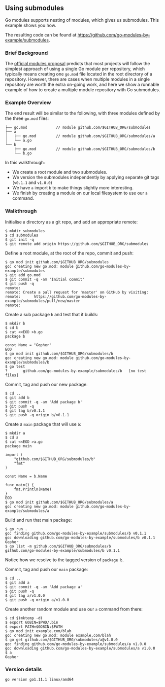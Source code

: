 <!-- __JSON: egrunner script.sh # LONG ONLINE

## Using submodules

Go modules supports nesting of modules, which gives us submodules. This example shows you how.

The resulting code can be found at {{PrintOut "repo" -}}.

### Background 

The [official modules proposal](https://go.googlesource.com/proposal/+/master/design/24301-versioned-go.md#proposal) 
predicts that most projects will follow the simplest approach of using a single Go module per repository, 
which typically means creating one `go.mod` file located in the root directory of a repository. However, 
there are cases when multiple modules in a single repository are worth the extra on-going work, and here 
we show a runnable example of how to create a multiple module repository with Go submodules.

### Example Overview

The end result will be similar to the following, with three modules defined by the three `go.mod` files:

```
├── go.mod             // module github.com/$GITHUB_ORG/submodules
├── a
│   ├── go.mod         // module github.com/$GITHUB_ORG/submodules/a
│   └── a.go
└── b
    ├── go.mod         // module github.com/$GITHUB_ORG/submodules/b
    └── b.go
```

In this walkthrough:
* We create a root module and two submodules.
* We version the submodules independently by applying separate git tags (`v0.1.1` and `v1.0.0`)
* We have `a` import `b` to make things slightly more interesting.
* We finish by creating a module on our local filesystem to use our `a` command.

### Walkthrough

Initialise a directory as a git repo, and add an appropriate remote:


```
{{PrintBlock "setup" -}}
```

Define a root module, at the root of the repo, commit and push:

```
{{PrintBlock "define repo root module" -}}
```

Create a sub package `b` and test that it builds:

```
{{PrintBlock "create package b" -}}
```

Commit, tag and push our new package:

```
{{PrintBlock "commit and tag b" -}}
```

Create a `main` package that will use `b`:

```
{{PrintBlock "create package a" -}}
```

Build and run that main package:

```
{{PrintBlock "run package a" -}}
```

Notice how we resolve to the tagged version of `package b`.


Commit, tag and push our `main` package:


```
{{PrintBlock "commit and tag a" -}}
```

Create another random module and use our `a` command from there:

```
{{PrintBlock "use a" -}}
```

### Version details

```
{{PrintBlockOut "version details" -}}
```

-->

## Using submodules

Go modules supports nesting of modules, which gives us submodules. This example shows you how.

The resulting code can be found at https://github.com/go-modules-by-example/submodules.

### Brief Background 

The [official modules proposal](https://go.googlesource.com/proposal/+/master/design/24301-versioned-go.md#proposal) 
predicts that most projects will follow the simplest approach of using a single Go module per repository, 
which typically means creating one `go.mod` file located in the root directory of a repository. However, 
there are cases when multiple modules in a single repository are worth the extra on-going work, and here 
we show a runnable example of how to create a multiple module repository with Go submodules.

### Example Overview

The end result will be similar to the following, with three modules defined by the three `go.mod` files:

```
├── go.mod             // module github.com/$GITHUB_ORG/submodules
├── a
│   ├── go.mod         // module github.com/$GITHUB_ORG/submodules/a
│   └── a.go
└── b
    ├── go.mod         // module github.com/$GITHUB_ORG/submodules/b
    └── b.go
```

In this walkthrough:
* We create a root module and two submodules.
* We version the submodules independently by applying separate git tags (`v0.1.1` and `v1.0.0`)
* We have `a` import `b` to make things slightly more interesting.
* We finish by creating a module on our local filesystem to use our `a` command.

### Walkthrough

Initialise a directory as a git repo, and add an appropriate remote:


```
$ mkdir submodules
$ cd submodules
$ git init -q
$ git remote add origin https://github.com/$GITHUB_ORG/submodules
```

Define a root module, at the root of the repo, commit and push:

```
$ go mod init github.com/$GITHUB_ORG/submodules
go: creating new go.mod: module github.com/go-modules-by-example/submodules
$ git add go.mod
$ git commit -q -am 'Initial commit'
$ git push -q
remote: 
remote: Create a pull request for 'master' on GitHub by visiting:        
remote:      https://github.com/go-modules-by-example/submodules/pull/new/master        
remote: 
```

Create a sub package `b` and test that it builds:

```
$ mkdir b
$ cd b
$ cat <<EOD >b.go
package b

const Name = "Gopher"
EOD
$ go mod init github.com/$GITHUB_ORG/submodules/b
go: creating new go.mod: module github.com/go-modules-by-example/submodules/b
$ go test
?   	github.com/go-modules-by-example/submodules/b	[no test files]
```

Commit, tag and push our new package:

```
$ cd ..
$ git add b
$ git commit -q -am 'Add package b'
$ git push -q
$ git tag b/v0.1.1
$ git push -q origin b/v0.1.1
```

Create a `main` package that will use `b`:

```
$ mkdir a
$ cd a
$ cat <<EOD >a.go
package main

import (
	"github.com/$GITHUB_ORG/submodules/b"
	"fmt"
)

const Name = b.Name

func main() {
	fmt.Println(Name)
}
EOD
$ go mod init github.com/$GITHUB_ORG/submodules/a
go: creating new go.mod: module github.com/go-modules-by-example/submodules/a
```

Build and run that main package:

```
$ go run .
go: finding github.com/go-modules-by-example/submodules/b v0.1.1
go: downloading github.com/go-modules-by-example/submodules/b v0.1.1
Gopher
$ go list -m github.com/$GITHUB_ORG/submodules/b
github.com/go-modules-by-example/submodules/b v0.1.1
```

Notice how we resolve to the tagged version of `package b`.


Commit, tag and push our `main` package:


```
$ cd ..
$ git add a
$ git commit -q -am 'Add package a'
$ git push -q
$ git tag a/v1.0.0
$ git push -q origin a/v1.0.0
```

Create another random module and use our `a` command from there:

```
$ cd $(mktemp -d)
$ export GOBIN=$PWD/.bin
$ export PATH=$GOBIN:$PATH
$ go mod init example.com/blah
go: creating new go.mod: module example.com/blah
$ go get github.com/$GITHUB_ORG/submodules/a@v1.0.0
go: finding github.com/go-modules-by-example/submodules/a v1.0.0
go: downloading github.com/go-modules-by-example/submodules/a v1.0.0
$ a
Gopher
```

### Version details

```
go version go1.11.1 linux/amd64
```

<!-- END -->
